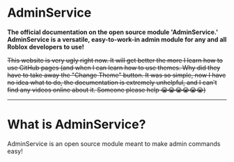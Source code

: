 # AdminService

**The official documentation on the open source module 'AdminService.' AdminService is a versatile, easy-to-work-in admin module for any and all Roblox developers to use!**

~~This website is very ugly right now. It will get better the more I learn how to use GitHub pages (and when I can learn how to use themes. Why did they have to take away the "Change Theme" button. It was so simple, now I have no idea what to do, the documentation is extremely unhelpful, and I can't find any videos online about it. Someone please help 😭😭😭😭😭😭)~~

---

# What is AdminService?

AdminService is an open source module meant to make admin commands easy!
